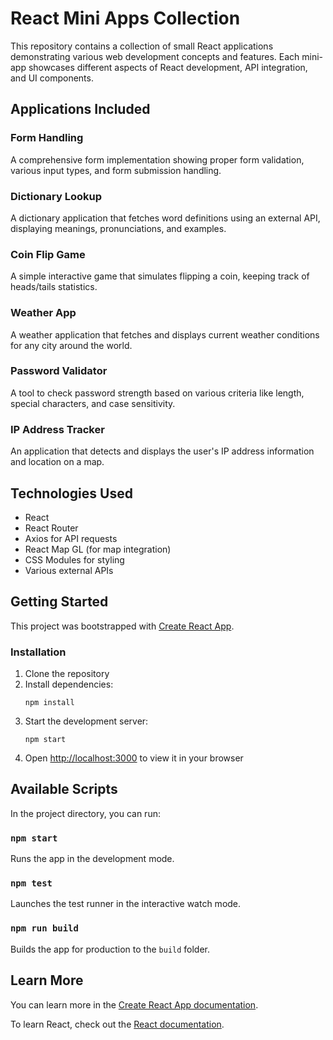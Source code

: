 # React Mini Apps Collection

This repository contains a collection of small React applications demonstrating various web development concepts and features. Each mini-app showcases different aspects of React development, API integration, and UI components.

## Applications Included

### Form Handling
A comprehensive form implementation showing proper form validation, various input types, and form submission handling.

### Dictionary Lookup
A dictionary application that fetches word definitions using an external API, displaying meanings, pronunciations, and examples.

### Coin Flip Game
A simple interactive game that simulates flipping a coin, keeping track of heads/tails statistics.

### Weather App
A weather application that fetches and displays current weather conditions for any city around the world.

### Password Validator
A tool to check password strength based on various criteria like length, special characters, and case sensitivity.

### IP Address Tracker
An application that detects and displays the user's IP address information and location on a map.

## Technologies Used

- React
- React Router
- Axios for API requests
- React Map GL (for map integration)
- CSS Modules for styling
- Various external APIs

## Getting Started

This project was bootstrapped with [Create React App](https://github.com/facebook/create-react-app).

### Installation

1. Clone the repository
2. Install dependencies:
   ```
   npm install
   ```
3. Start the development server:
   ```
   npm start
   ```
4. Open [http://localhost:3000](http://localhost:3000) to view it in your browser

## Available Scripts

In the project directory, you can run:

### `npm start`

Runs the app in the development mode.

### `npm test`

Launches the test runner in the interactive watch mode.

### `npm run build`

Builds the app for production to the `build` folder.

## Learn More

You can learn more in the [Create React App documentation](https://facebook.github.io/create-react-app/docs/getting-started).

To learn React, check out the [React documentation](https://reactjs.org/).
